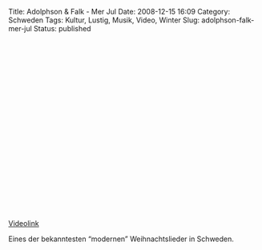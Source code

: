 Title: Adolphson & Falk - Mer Jul
Date: 2008-12-15 16:09
Category: Schweden
Tags: Kultur, Lustig, Musik, Video, Winter
Slug: adolphson-falk-mer-jul
Status: published

<p>
<object width="425" height="344">
<param name="movie" value="http://www.youtube.com/v/23gu1Oxw6gA&amp;hl=en&amp;fs=1"></param><param name="allowFullScreen" value="true"></param><param name="allowscriptaccess" value="always"></param>

<embed src="http://www.youtube.com/v/23gu1Oxw6gA&amp;hl=en&amp;fs=1" type="application/x-shockwave-flash" allowscriptaccess="always" allowfullscreen="true" width="425" height="344">
</embed>
</object>
  
[Videolink](http://www.youtube.com/watch?v=23gu1Oxw6gA)

</p>
Eines der bekanntesten “modernen” Weihnachtslieder in Schweden.

